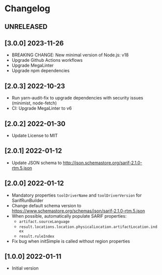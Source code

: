 # Changelog

## UNRELEASED

## [3.0.0] 2023-11-26

- BREAKING CHANGE: New minimal version of Node.js: v18
- Upgrade Github Actions workflows
- Upgrade MegaLinter
- Upgrade npm dependencies

## [2.0.3] 2022-10-23

- Run yarn-audit-fix to upgrade dependencies with security issues (minimist, node-fetch)
- CI: Upgrade MegaLinter to v6

## [2.0.2] 2022-01-30

- Update License to MIT

## [2.0.1] 2022-01-12

- Update JSON schema to <http://json.schemastore.org/sarif-2.1.0-rtm.5.json>

## [2.0.0] 2022-01-12

- Mandatory properties `toolDriverName` and `toolDriverVersion` for SarifRunBuilder
- Change default schema version to <https://www.schemastore.org/schemas/json/sarif-2.1.0-rtm.5.json>
- When possible, automatically populate SARIF properties:
  - `artifact.sourceLanguage`
  - `result.locations.location.physicalLocation.artifactLocation.index`
  - `result.ruleIndex`
- Fix bug when initSimple is called without region properties

## [1.0.0] 2022-01-11

- Initial version
